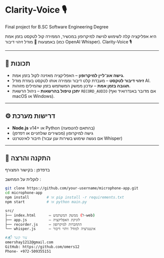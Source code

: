 # Clarity-Voice 🎙️ 
Final project for B.SC Software Engineering Degree


היא אפליקציה קלה לשימוש לגישה למיקרופון במכשיר, הממירה קול לטקסט בזמן אמת באמצעות 🧠 מודל זיהוי דיבור (כמו OpenAI Whisper). Clarity-Voice 🎙️

---

## 🚀 תכונות

- **גישה אונ־ליין למיקרופון** – האפליקציה מאזינה לקול בזמן אמת.
- **זיהוי דיבור לטקסט** – מעבדת קלט דיבור וממירה אותו לטקסט בעזרת מודל AI.
- **תגובה בזמן אמת** – עדכון ממשק המשתמש בזמן שהמילים מזוהות.
- **יתכן טיפול בהרשאות** – ניהול הרשאת `RECORD_AUDIO` (אם מדובר באנדרואיד ואף macOS או Windows).

---

## ⚙️ דרישות מערכת

- **Node.js** v14+ או Python (בהתאם להטמעה)  
- גישה למיקרופון (מכשירים שולחניים או דפדפן)  
- חיבור לאינטרנט (אם נעשה שימוש בשירות ענן עבור Whisper)

---

## 🔧 התקנה והרצה
בדפדפן : בקישור המצורף 

לוקלית על המחשב : 
```bash
git clone https://github.com/your-username/microphone-app.git
cd microphone-app
npm install        # או pip install -r requirements.txt
npm start          # או python main.py

src/
├── index.html      – ממשק המשתמש (ל‑web)
├── app.js          – לוגיקת האפליקציה
├── recorder.js     – התחברות למיקרופון
└── whisper.js      – אינטגרציה למודל זיהוי דיבור

#📬 צור קשר
omershay1212@gmail.com
GitHub: https://github.com/omers12
Phone- +972-509355151


